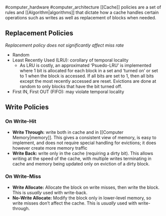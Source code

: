 #computer_hardware #computer_architecture 
[[Cache]] policies are a set of rules and [[Algorithm|algorithms]] that dictate how a cache handles certain operations such as writes as well as replacement of blocks when needed.

## Replacement Policies
*Replacement policy does not significantly affect miss rate*
- Random
- Least Recently Used (LRU): corollary of temporal locality
	- As LRU is costly, an approximated ‘Psuedo-LRU’ is implemented where 1 bit is allocated for each block in a set and ‘turned on’ or set to 1 when the block is accessed. If all bits are set to 1, then all bits except the most recently accessed are reset. Evictions are done at random to only blocks that have the bit turned off.
- First IN, First OUT (FIFO): may violate temporal locality

## Write Policies
### On Write-Hit
- **Write Through:** write both in cache and in [[Computer Memory|memory]]. This gives a consistent view of memory, is easy to implement, and does not require special handling for evictions; it does however create more memory traffic
- **Write Back:** write only in the cache (requiring a dirty bit). This allows writing at the speed of the cache, with multiple writes terminating in cache and memory being updated only on eviction of a dirty block.

### On Write-Miss
- **Write Allocate:** Allocate the block on write misses, then write the block. This is *usually* used with write-back.
- **No-Write Allocate:** Modify the block only in lower-level memory, so write misses don’t affect the cache. This is *usually* used with write-through.